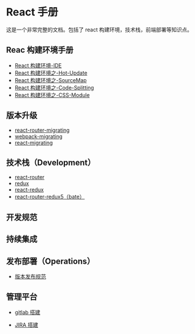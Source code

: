# React 手册

这是一个非常完整的文档。包括了 react 构建环境，技术栈，前端部署等知识点。

## Reac 构建环境手册

- [React 构建环境-IDE](./build/React构建环境-IDE.md)
- [React 构建环境之-Hot-Update](./build/React构建环境之-Hot-Update.md)
- [React 构建环境之-SourceMap](./build/React构建环境之-SourceMap.md)
- [React 构建环境之-Code-Splitting](./build/React构建环境之-Code-Splitting.md)
- [React 构建环境之-CSS-Module](./build/React构建环境之-CSS-Module.md)

## 版本升级

- [react-router-migrating](./Migrating/react-router-migrating.md)
- [webpack-migrating](./Migrating/webpack-migrating.md)
- [react-migrating](./Migrating/React-Migrating.md)

## 技术栈（Development）

- [react-router](./techstack/react-router.md)
- [redux](./techstack/redux.md)
- [react-redux](./techstack/react-redux.md)
- [react-router-redux5（bate）](./techstack/react-router-redux.md)

## 开发规范

## 持续集成

## 发布部署（Operations）

- [版本发布规范](./operations/版本发布规范.md)

## 管理平台

- [gitlab 搭建](https://www.gitbook.com/read/book/ganxunzou/gitlab-doc)

- [JIRA 搭建]()
